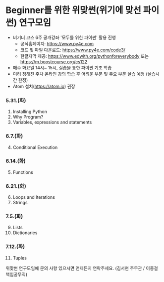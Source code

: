 # Beginner를 위한 위맞썬(위기에 맞선 파이썬) 연구모임

- 비기너 코스 6주 공개강좌 '모두를 위한 파이썬' 활용 진행
   * 공식홈페이지: https://www.py4e.com
   * 코드 및 파일 다운로드: https://www.py4e.com/code3/
   * 한글자막 제공: https://www.edwith.org/pythonforeverybody 또는 https://m.boostcourse.org/cs122
 - 매주 화요일 14시~ 15시, 실습을 통한 파이썬 기초 학습
 - 미리 정해진 주차 온라인 강의 학습 후 어려운 부분 및 주요 부분 실습 예정 (실습시간 한정)
 - Atom 설치(https://atom.io) 권장
 
### 5.31.(화)
1. Installing Python
2. Why Program?
3. Variables, expressions and statements

### 6.7.(화)
4. Conditional Execution

### 6.14.(화)
5. Functions

### 6.21.(화)
6. Loops and Iterations
7. Strings

### 7.5.(화)
9. Lists
10. Dictionaries

### 7.12.(화)
11. Tuples


위맞썬 연구모임에 문의 사항 있으시면 언제든지 연락주세요.
(김서현 주무관 / 이종걸 책임공무직)
